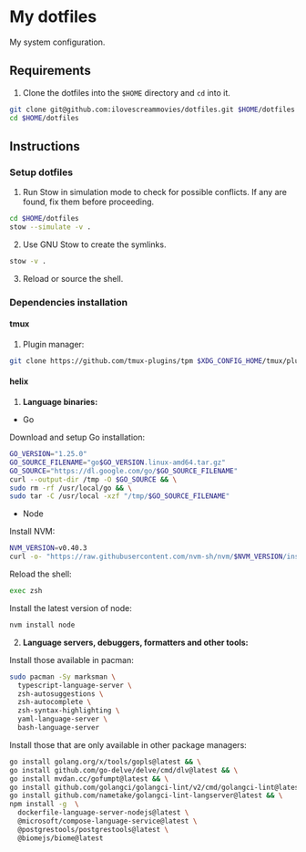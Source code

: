 # My dotfiles

My system configuration.

## Requirements

1. Clone the dotfiles into the `$HOME` directory and `cd` into it.

```bash
git clone git@github.com:ilovescreammovies/dotfiles.git $HOME/dotfiles
cd $HOME/dotfiles
```

## Instructions

### Setup dotfiles

1. Run Stow in simulation mode to check for possible conflicts. If any are found, fix them before proceeding.

```bash
cd $HOME/dotfiles
stow --simulate -v .
```

2. Use GNU Stow to create the symlinks.

```bash
stow -v .
```

3. Reload or source the shell.

### Dependencies installation

#### tmux

1. Plugin manager:

```bash
git clone https://github.com/tmux-plugins/tpm $XDG_CONFIG_HOME/tmux/plugins/tpm
```

#### helix

1. **Language binaries:**

- Go

Download and setup Go installation:

```bash
GO_VERSION="1.25.0"
GO_SOURCE_FILENAME="go$GO_VERSION.linux-amd64.tar.gz"
GO_SOURCE="https://dl.google.com/go/$GO_SOURCE_FILENAME"
curl --output-dir /tmp -O $GO_SOURCE && \
sudo rm -rf /usr/local/go && \
sudo tar -C /usr/local -xzf "/tmp/$GO_SOURCE_FILENAME"
```

- Node

Install NVM:

```bash
NVM_VERSION=v0.40.3
curl -o- "https://raw.githubusercontent.com/nvm-sh/nvm/$NVM_VERSION/install.sh" | bash
```

Reload the shell:

```bash
exec zsh
```

Install the latest version of node:

```bash
nvm install node
```

2. **Language servers, debuggers, formatters and other tools:**

Install those available in pacman:

```bash
sudo pacman -Sy marksman \
  typescript-language-server \
  zsh-autosuggestions \
  zsh-autocomplete \
  zsh-syntax-highlighting \
  yaml-language-server \
  bash-language-server
```

Install those that are only available in other package managers:

```bash
go install golang.org/x/tools/gopls@latest && \
go install github.com/go-delve/delve/cmd/dlv@latest && \
go install mvdan.cc/gofumpt@latest && \
go install github.com/golangci/golangci-lint/v2/cmd/golangci-lint@latest && \
go install github.com/nametake/golangci-lint-langserver@latest && \
npm install -g  \
  dockerfile-language-server-nodejs@latest \
  @microsoft/compose-language-service@latest \
  @postgrestools/postgrestools@latest \
  @biomejs/biome@latest
```
